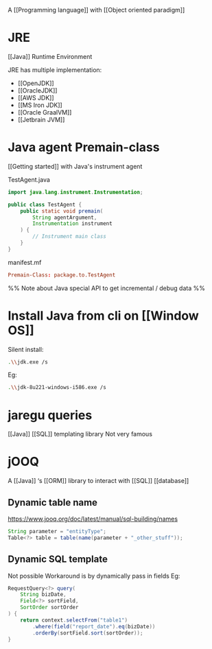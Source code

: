 A [[Programming language]] with [[Object oriented paradigm]]

# JRE
[[Java]] Runtime Environment

JRE has multiple implementation:
- [[OpenJDK]]
- [[OracleJDK]]
- [[AWS JDK]]
- [[MS Iron JDK]]
- [[Oracle GraalVM]]
- [[Jetbrain JVM]]

# Java agent Premain-class
[[Getting started]] with Java's instrument agent

TestAgent.java
```java
import java.lang.instrument.Instrumentation;

public class TestAgent {
	public static void premain(
		String agentArgument, 
		Instrumentation instrument
	) {
		// Instrument main class
	}
}
```

manifest.mf
```toml
Premain-Class: package.to.TestAgent
```

%% Note about Java special API to get incremental / debug data %%

# Install Java from cli on [[Window OS]]

Silent install:

```bash
.\\jdk.exe /s
```

Eg:

```bash
.\\jdk-8u221-windows-i586.exe /s
```

# jaregu queries
[[Java]] [[SQL]] templating library
Not very famous

# jOOQ

A [[Java]] ‘s [[ORM]] library to interact with [[SQL]] [[database]]
## Dynamic table name

https://www.jooq.org/doc/latest/manual/sql-building/names

```java
String parameter = "entityType";
Table<?> table = table(name(parameter + "_other_stuff"));
```

## Dynamic SQL template
Not possible
Workaround is by dynamically pass in fields
Eg:
```java
RequestQuery<?> query(
	String bizDate, 
	Field<?> sortField, 
	SortOrder sortOrder
) {
	return context.selectFrom("table1")
		.where(field("report_date").eq(bizDate))
		.orderBy(sortField.sort(sortOrder));
}
```
